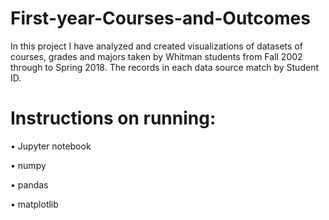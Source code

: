 # First-year-Courses-and-Outcomes

In this project I have analyzed and created visualizations of datasets of courses, grades and majors taken by Whitman students from Fall 2002 through to Spring 2018. The records in each data source match by Student ID.

# Instructions on running: 

• Jupyter notebook 

• numpy 

• pandas 

• matplotlib
